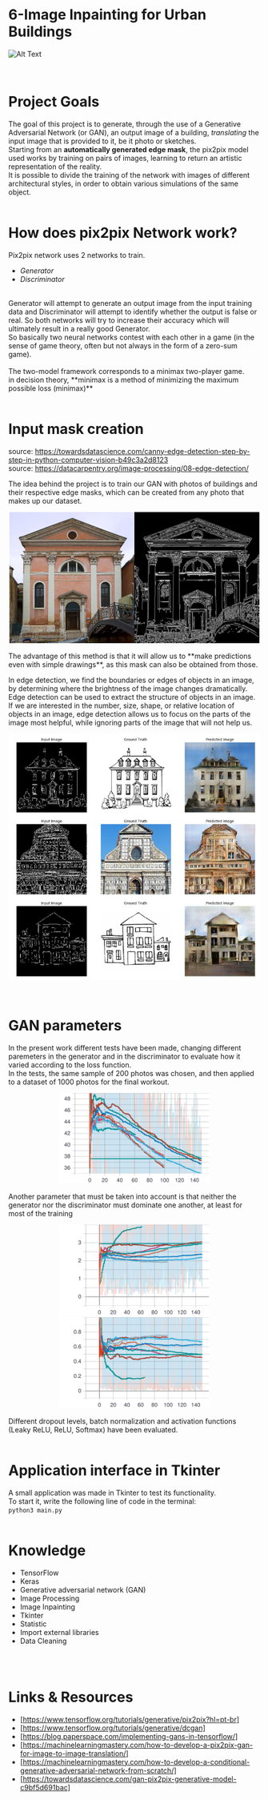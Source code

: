 # 6-Image Inpainting for Urban Buildings

![Alt Text](https://j.gifs.com/Jyw6QD.gif)


<br>

# Project Goals
The goal of this project is to generate, through the use of a Generative Adversarial Network (or GAN), an output image of a building, *translating* the input image that is provided to it, be it photo or sketches.<br>
Starting from an **automatically generated edge mask**, the pix2pix model used works by training on pairs of images, learning to return an artistic representation of the reality.<br>
It is possible to divide the training of the network with images of different architectural styles, in order to obtain various simulations of the same object.<br>
​<br>

# How does pix2pix Network work?
Pix2pix network uses 2 networks to train.

* *Generator*
* *Discriminator*
<br>
Generator will attempt to generate an output image from the input training data and Discriminator will attempt to identify whether the output is false or real. So both networks will try to increase their accuracy which will ultimately result in a really good Generator.<br>
So basically two neural networks contest with each other in a game (in the sense of game theory, often but not always in the form of a zero-sum game).<br>
<br>
The two-model framework corresponds to a minimax two-player game.<br>
in decision theory, **minimax is a method of minimizing the maximum possible loss (minimax)**<br>
<br>

# Input mask creation
source: https://towardsdatascience.com/canny-edge-detection-step-by-step-in-python-computer-vision-b49c3a2d8123<br>
source: https://datacarpentry.org/image-processing/08-edge-detection/<br>

The idea behind the project is to train our GAN with photos of buildings and their respective edge masks, which can be created from any photo that makes up our dataset.<br>
<p align="center">
<img src="inputs/images/ejemplo_photo+mask.png" | width=500>
</p>
The advantage of this method is that it will allow us to **make predictions even with simple drawings**, as this mask can also be obtained from those.<br>

In edge detection, we find the boundaries or edges of objects in an image, by determining where the brightness of the image changes dramatically. <br>
Edge detection can be used to extract the structure of objects in an image. <br>
If we are interested in the number, size, shape, or relative location of objects in an image, edge detection allows us to focus on the parts of the image most helpful, while ignoring parts of the image that will not help us.
<p align="center">
<img src="inputs/images/ejemplo predicted.png">
</p>
<br>

# GAN parameters

In the present work different tests have been made, changing different paremeters in the generator and in the discriminator to evaluate how it varied according to the loss function. <br>
In the tests, the same sample of 200 photos was chosen, and then applied to a dataset of 1000 photos for the final workout.
<p align="center">
<img src="inputs/images/gen_total_loss.svg" | width=300>
</p>

Another parameter that must be taken into account is that neither the generator nor the discriminator must dominate one another, at least for most of the training
<p align="center">
<img src="inputs/images/gen_gan_loss.svg" | width=300>
<img src="inputs/images/disc_loss.svg" | width=300>
</p>
Different dropout levels, batch normalization and activation functions (Leaky ReLU, ReLU, Softmax) have been evaluated.<br>
<br>


# Application interface in Tkinter

A small application was made in Tkinter to test its functionality.<br>
To start it, write the following line of code in the terminal:<br>
`python3 main.py`<br>
<br>

# Knowledge

* TensorFlow
* Keras
* Generative adversarial network (GAN)
* Image Processing
* Image Inpainting
* Tkinter
* Statistic
* Import external libraries
* Data Cleaning
<br>
<br>

# Links & Resources


- [https://www.tensorflow.org/tutorials/generative/pix2pix?hl=pt-br]
- [https://www.tensorflow.org/tutorials/generative/dcgan]
- [https://blog.paperspace.com/implementing-gans-in-tensorflow/]
- [https://machinelearningmastery.com/how-to-develop-a-pix2pix-gan-for-image-to-image-translation/]
- [https://machinelearningmastery.com/how-to-develop-a-conditional-generative-adversarial-network-from-scratch/]
- [https://towardsdatascience.com/gan-pix2pix-generative-model-c9bf5d691bac]